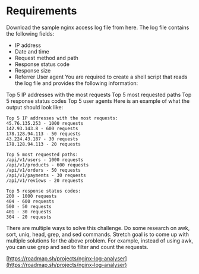 # Requirements
Download the sample nginx access log file from here. The log file contains the following fields:

- IP address
- Date and time
- Request method and path
- Response status code
- Response size
- Referrer
User agent
You are required to create a shell script that reads the log file and provides the following information:

Top 5 IP addresses with the most requests
Top 5 most requested paths
Top 5 response status codes
Top 5 user agents
Here is an example of what the output should look like:

```
Top 5 IP addresses with the most requests:
45.76.135.253 - 1000 requests
142.93.143.8 - 600 requests
178.128.94.113 - 50 requests
43.224.43.187 - 30 requests
178.128.94.113 - 20 requests

Top 5 most requested paths:
/api/v1/users - 1000 requests
/api/v1/products - 600 requests
/api/v1/orders - 50 requests
/api/v1/payments - 30 requests
/api/v1/reviews - 20 requests

Top 5 response status codes:
200 - 1000 requests
404 - 600 requests
500 - 50 requests
401 - 30 requests
304 - 20 requests
```
There are multiple ways to solve this challenge. Do some research on awk, sort, uniq, head, grep, and sed commands. Stretch goal is to come up with multiple solutions for the above problem. For example, instead of using awk, you can use grep and sed to filter and count the requests.

[https://roadmap.sh/projects/nginx-log-analyser](https://roadmap.sh/projects/nginx-log-analyser)
